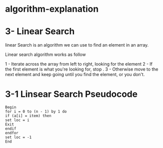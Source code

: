 # algorithm-explanation

# 3- Linear Search

linear Search is an algorithm we can use to find an element in an array.

Linear search algorithm works as follow

1 - Iterate across the array from left to right, looking for the element
2 - If the first element is what you're looking for, stop .
3 - Otherwise move to the next element and keep going until you find the element, or you don't.

# 3-1 Linsear Search Pseudocode

```
Begin
for i = 0 to (n - 1) by 1 do
if (a[i] = item) then
set loc = i
Exit
endif
endfor
set loc = -1
End

```
